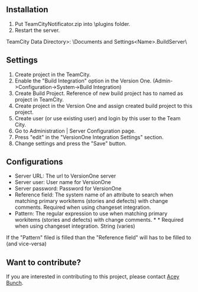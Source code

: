 ## Installation

1. Put TeamCityNotificator.zip into <TeamCity Data Directory>\plugins folder.  
2. Restart the server.

TeamCity Data Directory>: <system disc>\Documents and Settings\<Name>\.BuildServer\

## Settings
1. Create project in the TeamCity.  
2. Enable the "Build Integration" option in the Version One. (Admin->Configuration->System->Build Integration)  
3. Create Build Project. Reference of new build project has to named as project in TeamCity.  
4. Create project in the Version One and assign created build project to this project.  
5. Create user (or use existing user) and login by this user to the Team City.  
6. Go to Administration | Server Configuration page.  
7. Press "edit" in the "VersionOne Integration Settings" section.  
8. Change settings and press the "Save" button.  

## Configurations
* Server URL:			The url to VersionOne server  
* Server user:		User name for VersionOne  
* Server password:	Password for VersionOne  
* Reference field:	The system name of an attribute to search when matching primary workitems (stories and defects) with change comments. Required when using changeset integration.  
* Pattern: 	        The regular expression to use when matching primary workitems (stories and defects) with change comments.   * * Required when using changeset integration.  String  (varies)  

If the "Pattern" filed is filled than the "Reference field" will has to be filled to (and vice-versa)

## Want to contribute?
If you are interested in contributing to this project, please contact [Acey Bunch](mailto:acey.bunch@versionone.com).

